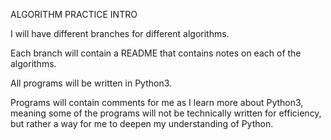 ALGORITHM PRACTICE INTRO

I will have different branches for different algorithms.

Each branch will contain a README that contains notes on each of the algorithms.

All programs will be written in Python3.

Programs will contain comments for me as I learn more about Python3, meaning some of the programs will not be technically written for efficiency, but rather a way for me to deepen my understanding of Python.


